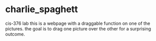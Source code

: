 # charlie_spaghett
cis-376 lab
this is a webpage with a draggable function on one of the pictures. the goal is to drag one picture over the other for a surprising outcome.
